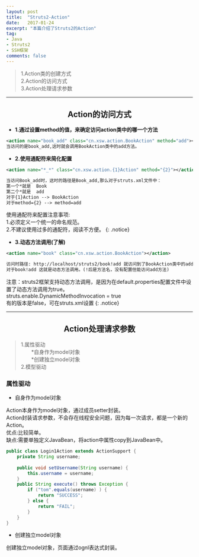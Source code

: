 ```yaml
---
layout: post
title:  "Struts2-Action"
date:   2017-01-24
excerpt: "本篇介绍了Struts2的Action"
tag:
- Java 
- Struts2
- SSH框架
comments: false
---
```




>1.Action类的创建方式    
>2.Action的访问方式   
>3.Action处理请求参数      


***  


## <center>Action的访问方式</center>  


* **1.通过设置method的值，来确定访问action类中的哪一个方法**

```xml
<action name="book_add" class="cn.xsw.action.BookAction" method="add"></action>
当访问的是book_add,这时就会调用BookAction类中的add方法。			
```


* **2.使用通配符来简化配置**

```xml
<action name="*_*" class="cn.xsw.action.{1}Action" method="{2}"></action>

当访问Book_add时，这时的路径是Book_add,那么对于struts.xml文件中：
第一个*就是  Book
第二个*就是  add
对于{1}Action --> BookAction
对于method={2} --> method=add
```

使用通配符来配置注意事项:  
	1.必须定义一个统一的命名规范。  
	2.不建议使用过多的通配符，阅读不方便。
{: .notice}


* **3.动态方法调用(了解)**

```xml
<action name="book" class="cn.xsw.action.BookAction"></action>

访问时路径: http://localhost/struts2/book!add 就访问到了BookAction类中的add方法。
对于book!add 这就是动态方法调用。(!后是方法名，没有配置但能访问add方法)
```

注意：struts2框架支持动态方法调用，是因为在default.properties配置文件中设置了动态方法调用为true。  
	struts.enable.DynamicMethodInvocation = true   
	有的版本是false，可在struts.xml设置
{: .notice}

***

## <center>Action处理请求参数</center> 

>1.属性驱动  
>　　*自身作为model对象  
>　　*创建独立model对象  
>2.模型驱动  


### 属性驱动  

* 自身作为model对象 

Action本身作为model对象，通过成员setter封装。  
Action封装请求参数，不会存在线程安全问题，因为每一次请求，都是一个新的Action。  
优点:比较简单。  
缺点:需要单独定义JavaBean，将action中属性copy到JavaBean中。	

```java
public class Login1Action extends ActionSupport {
	private String username;
	
	public void setUsername(String username) {
		this.username = username;
	}
	public String execute() throws Exception {
		if ("tom".equals(username) ) {
			return "SUCCESS";
		} else {
			return "FAIL";
		}
	}
}
```

* 创建独立model对象

创建独立model对象，页面通过ognl表达式封装。







